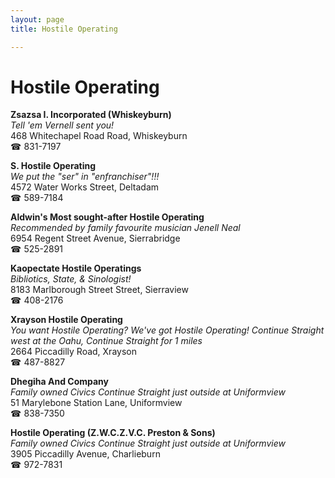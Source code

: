 ```yaml
---
layout: page 
title: Hostile Operating

---
```



# Hostile Operating


 **Zsazsa I. Incorporated (Whiskeyburn)**  
_Tell 'em Vernell sent you!_  
468 Whitechapel Road Road, Whiskeyburn  
☎ 831-7197

**S. Hostile Operating**  
_We put the "ser" in "enfranchiser"!!!_  
4572 Water Works Street, Deltadam  
☎ 589-7184

**Aldwin's Most sought-after Hostile Operating**  
_Recommended by family favourite musician Jenell Neal_  
6954 Regent Street Avenue, Sierrabridge  
☎ 525-2891

**Kaopectate Hostile Operatings**  
_Bibliotics, State, & Sinologist!_  
8183 Marlborough Street Street, Sierraview  
☎ 408-2176

**Xrayson Hostile Operating**  
_You want Hostile Operating? We've got Hostile Operating! 
Continue Straight west at the Oahu, Continue Straight for 1 miles_  
2664 Piccadilly Road, Xrayson  
☎ 487-8827

**Dhegiha And Company**  
_Family owned Civics 
Continue Straight just outside at Uniformview_  
51 Marylebone Station Lane, Uniformview  
☎ 838-7350

**Hostile Operating (Z.W.C.Z.V.C. Preston & Sons)**  
_Family owned Civics 
Continue Straight just outside at Uniformview_  
3905 Piccadilly Avenue, Charlieburn  
☎ 972-7831

